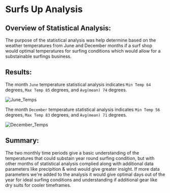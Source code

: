 # Surfs Up Analysis

## Overview of Statistical Analysis:
The purpose of the statistical analysis was help determine based on the weather temperatures from June and December months if a surf shop would optimal temperatures for surfing conditions which would allow for a substainable surfings business.

## Results:
The month `June` temperature statistical analysis indicates `Min Temp 64` degrees, `Max Temp 85` degrees, and `Avg(mean) 74` degrees.
  
  ![June_Temps](https://user-images.githubusercontent.com/92836648/147707913-0680f3ca-acfc-4ef8-9bdf-e3482c058f3e.png) 

The month `December` temperature statistical analysis indicates `Min Temp 56` degrees, `Max Temp 83` degrees, and `Avg(mean) 71` degrees.

  ![December_Temps](https://user-images.githubusercontent.com/92836648/147707916-4e6f205a-e3be-451b-8b7f-0442464471b7.png)

## Summary:
The two monthly time periods give a basic understanding of the temperatures that could substain year round surfing condition, but with other months of statistical analysis complied along with additional data parameters like precipition & wind would give greater insight. If more data parameters we're added to the analysis it would give optimal days out of the year for ideal surfing conditions and understanding if additional gear like dry suits for cooler timeframes. 
